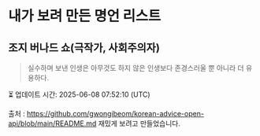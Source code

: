 # 내가 보려 만든 명언 리스트

##  조지 버나드 쇼(극작가, 사회주의자)
> 실수하며 보낸 인생은 아무것도 하지 않은 인생보다 존경스러울 뿐 아니라 더 유용하다.


⏳ 업데이트 시간: 2025-06-08 07:52:10 (UTC)

출처 : https://github.com/gwongibeom/korean-advice-open-api/blob/main/README.md
재밌게 보려고 만들었습니다.
